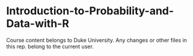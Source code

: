 # Introduction-to-Probability-and-Data-with-R
Course content belongs to Duke University.
Any changes or other files in this rep. belong to the current user.

